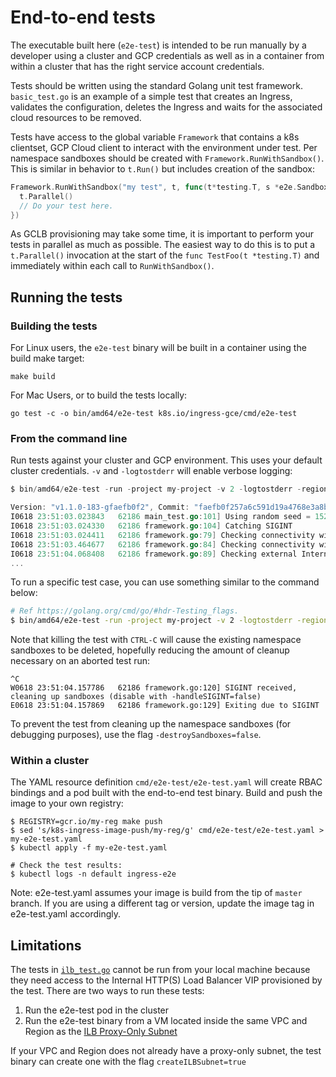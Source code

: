 # End-to-end tests

The executable built here (`e2e-test`) is intended to be run manually by a
developer using a cluster and GCP credentials as well as in a container from
within a cluster that has the right service account credentials.

Tests should be written using the standard Golang unit test framework.
`basic_test.go` is an example of a simple test that creates an Ingress,
validates the configuration, deletes the Ingress and waits for the associated
cloud resources to be removed.

Tests have access to the global variable `Framework` that contains a k8s
clientset, GCP Cloud client to interact with the environment under test. Per
namespace sandboxes should be created with `Framework.RunWithSandbox()`. This
is similar in behavior to `t.Run()` but includes creation of the sandbox:

```go
Framework.RunWithSandbox("my test", t, func(t*testing.T, s *e2e.Sandbox) {
  t.Parallel()
  // Do your test here.
})
```

As GCLB provisioning may take some time, it is important to perform your tests
in parallel as much as possible. The easiest way to do this is to put a
`t.Parallel()` invocation at the start of the `func TestFoo(t *testing.T)` and
immediately within each call to `RunWithSandbox()`.

## Running the tests

### Building the tests

For Linux users, the `e2e-test` binary will be built in a container using the
build make target:

```console
make build
```

For Mac Users, or to build the tests locally:
```console
go test -c -o bin/amd64/e2e-test k8s.io/ingress-gce/cmd/e2e-test
```

### From the command line

Run tests against your cluster and GCP environment. This uses your default
cluster credentials. `-v` and `-logtostderr` will enable verbose logging:

```go
$ bin/amd64/e2e-test -run -project my-project -v 2 -logtostderr -region my-region -network my-network

Version: "v1.1.0-183-gfaefb0f2", Commit: "faefb0f257a6c591d19a4768e3a8bc776ad14d33"
I0618 23:51:03.023843   62186 main_test.go:101] Using random seed = 1529391063023834550
I0618 23:51:03.024330   62186 framework.go:104] Catching SIGINT
I0618 23:51:03.024411   62186 framework.go:79] Checking connectivity with Kubernetes API
I0618 23:51:03.464677   62186 framework.go:84] Checking connectivity with Google Cloud API (get project "my-project")
I0618 23:51:04.068408   62186 framework.go:89] Checking external Internet connectivity
...
```

To run a specific test case, you can use something similar to the command below:

```bash
# Ref https://golang.org/cmd/go/#hdr-Testing_flags.
$ bin/amd64/e2e-test -run -project my-project -v 2 -logtostderr -region my-region -network my-network -test.run=TestIAP
```

Note that killing the test with `CTRL-C` will cause the existing namespace
sandboxes to be deleted, hopefully reducing the amount of cleanup necessary on
an aborted test run:

```text
^C
W0618 23:51:04.157786   62186 framework.go:120] SIGINT received, cleaning up sandboxes (disable with -handleSIGINT=false)
E0618 23:51:04.157869   62186 framework.go:129] Exiting due to SIGINT
```

To prevent the test from cleaning up the namespace sandboxes (for debugging purposes), use the flag `-destroySandboxes=false`.

### Within a cluster

The YAML resource definition `cmd/e2e-test/e2e-test.yaml` will create RBAC
bindings and a pod built with the end-to-end test binary. Build and push the
image to your own registry:

```shell
$ REGISTRY=gcr.io/my-reg make push
$ sed 's/k8s-ingress-image-push/my-reg/g' cmd/e2e-test/e2e-test.yaml > my-e2e-test.yaml
$ kubectl apply -f my-e2e-test.yaml

# Check the test results:
$ kubectl logs -n default ingress-e2e
```

Note: e2e-test.yaml assumes your image is build from the tip of `master` branch.  If you are using a different tag or version, update the image tag in e2e-test.yaml accordingly.

## Limitations

The tests in [`ilb_test.go`](ilb_test.go) cannot be run from your local machine because they need access to the Internal HTTP(S) Load Balancer VIP provisioned by the test.  There are two ways to run these tests:

1) Run the e2e-test pod in the cluster
2) Run the e2e-test binary from a VM located inside the same VPC and Region as the [ILB Proxy-Only Subnet](https://cloud.google.com/load-balancing/docs/proxy-only-subnets)

If your VPC and Region does not already have a proxy-only subnet, the test binary can create one with the flag `createILBSubnet=true`
